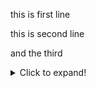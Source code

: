 this is first line

this is second line

and the third

<details>
  <summary>Click to expand!</summary>
  
  ## Heading
  1. A numbered
  2. list
     * With some
     * Sub bullets
</details>